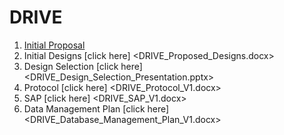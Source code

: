 # DRIVE
 1. [Initial Proposal](DRIVE_Estimating_the_Best_Commute_Idea)
 2. Initial Designs [click here] <DRIVE_Proposed_Designs.docx>
 3. Design Selection [click here] <DRIVE_Design_Selection_Presentation.pptx>
 3. Protocol [click here] <DRIVE_Protocol_V1.docx>
 4. SAP [click here] <DRIVE_SAP_V1.docx>
 5. Data Management Plan [click here] <DRIVE_Database_Management_Plan_V1.docx>
